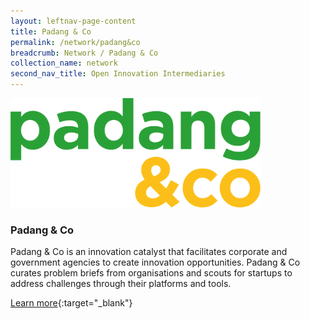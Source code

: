 ```yaml
---
layout: leftnav-page-content
title: Padang & Co
permalink: /network/padang&co
breadcrumb: Network / Padang & Co
collection_name: network
second_nav_title: Open Innovation Intermediaries
---
```


<a href="http://www.padang.co">
<img src="/images/partners/padang&co logo_colour.png" alt="1" style="width:400px;height:175px">
</a>

<h3>Padang & Co</h3>

Padang & Co is an innovation catalyst that facilitates corporate and government agencies to create innovation opportunities. Padang & Co curates problem briefs from organisations and scouts for startups to address challenges through their platforms and tools.

[Learn more](http://www.padang.co){:target="_blank"}
